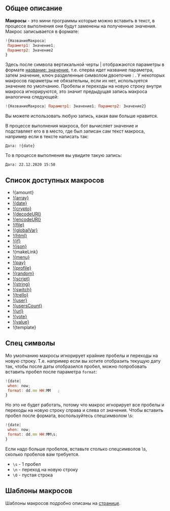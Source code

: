 ## Общее описание

**Макросы** - это мини программы которые можно вставить в текст, в процессе выполнения они будут заменены на полученные значения. Макрос записывается в формате:
```js 
!{НазваниеМакроса|
 Параметр1: Значение1;
 Параметр2: Значение2
}
```

Здесь после символа вертикальной черты | отображаются параметры в формате <u>название: значение</u>, т.е. сперва идет название параметра, затем значение, ключ разделенные символом двоеточие : . У некоторых макросов параметры не обязательны, если их нет, используется значение по умолчанию. Пробелы и переходы на новую строку внутри макроса игнорируются, это значит предыдущая запись макроса аналогична следующей:
```js 
!{НазваниеМакроса| Параметр1: Значение1; Параметр2: Значение2}
```

Вы можете использовать любую запись, какая вам больше нравится.

В процессе выполнения макроса, бот вычисляет значение и подставляет его в в место, где был записан сам текст макроса, например если в тексте написать так:

`Дата: !{date}`

То в процессе выполнения вы увидите такую запись:

`Дата: 22.12.2020 15:58`


## Список доступных макросов
* !{amount}
* [!{array}](/docs-test/macros/array)
* [!{date}](/docs-test/macros/date)
* [!{crypto}](/docs-test/macros/crypto)
* [!{decodeURI}](/docs-test/macros/encodeuri)
* [!{encodeURI}](/docs-test/macros/encodeuri)
* [!{file}](/docs-test/macros/file)
* [!{globalVar}](/docs-test/macros/globalvar)
* [!{html}](/docs-test/macros/html)
* [!{if}](/docs-test/macros/if)
* [!{json}](/docs-test/macros/json)
* !{makeLink}
* [!{menu}](/docs-test/macros/menu)
* [!{pay}](/docs-test/macros/pay)
* [!{profile}](/docs-test/macros/profile)
* [!{random}](/docs-test/macros/random)
* [!{script}](/docs-test/script)
* [!{string}](/docs-test/macros/string)
* [!{switch}](/docs-test/macros/switch)
* [!{trello}](/docs-test/macros/trello)
* [!{user}](/docs-test/macros/user)
* [!{usersCount}](/docs-test/macros/usercount)
* [!{url}](/docs-test/macros/url)
* [!{vote}](/docs-test/macros/vote)
* [!{value}](/docs-test/macros/value)
* !{template}


## Спец символы

Мо умолчанию макросы игнорирует крайние пробелы и переходы на новую строку. Т.е. например если вы хотите отобразить текущую дату так, чтобы после даты отобразился пробел, можно попробовать вставить пробел после параметра `format`:
```js 
!{date|
 when: now;
 format: dd.mm HH:MM   ;
}
```

Но это не будет работать, потому что макрос игнорирует все пробелы и переходы на новую строку справа и слева от значения. Чтобы вставить пробел после формата, воспользуйтесь спецсимволом \s:
```js 
!{date|
 when: now;
 format: dd.mm HH:MM\s;
}
```

Если надо больше пробелов, вставьте столько спецсимволов \s, сколько пробелов вам требуется.
* `\s` - 1 пробел
* `\n` - переход на новую строку
* `\0` - пустая строка


## Шаблоны макросов

Шаблоны макросов подробно описаны на [странице](/docs-test/macros/template).